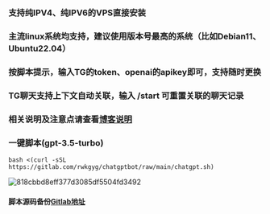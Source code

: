 ### 支持纯IPV4、纯IPV6的VPS直接安装
### 主流linux系统均支持，建议使用版本号最高的系统（比如Debian11、Ubuntu22.04）
### 按脚本提示，输入TG的token、openai的apikey即可，支持随时更换
### TG聊天支持上下文自动关联，输入 /start 可重置关联的聊天记录 
### 相关说明及注意点请查看[博客说明](https://ygkkk.blogspot.com/2023/02/chatgpt-warp.html)

### 一键脚本(gpt-3.5-turbo) 
```
bash <(curl -sSL https://gitlab.com/rwkgyg/chatgptbot/raw/main/chatgpt.sh)
```
![818cbbd8eff377d3085df5504fd3492](https://user-images.githubusercontent.com/121604513/221346984-39c02886-92df-4e8a-b576-e180e83eae5c.png)

#### 脚本源码备份[Gitlab地址](https://gitlab.com/rwkgyg/chatgptbot)
